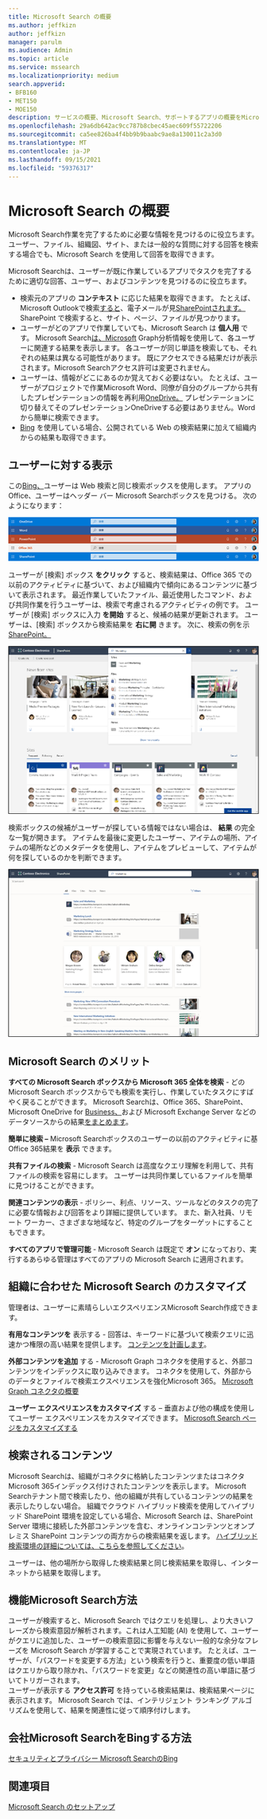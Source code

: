 ```yaml
---
title: Microsoft Search の概要
ms.author: jeffkizn
author: jeffkizn
manager: parulm
ms.audience: Admin
ms.topic: article
ms.service: mssearch
ms.localizationpriority: medium
search.appverid:
- BFB160
- MET150
- MOE150
description: サービスの概要、Microsoft Search、サポートするアプリの概要をMicrosoft Search。
ms.openlocfilehash: 29a6db642ac9cc787b8cbec45aec609f55722206
ms.sourcegitcommit: ca5ee826ba4f4bb9b9baabc9ae8a130011c2a3d0
ms.translationtype: MT
ms.contentlocale: ja-JP
ms.lasthandoff: 09/15/2021
ms.locfileid: "59376317"
---
```

# <a name="overview-of-microsoft-search"></a>Microsoft Search の概要

Microsoft Search作業を完了するために必要な情報を見つけるのに役立ちます。 ユーザー、ファイル、組織図、サイト、または一般的な質問に対する回答を検索する場合でも、Microsoft Search を使用して回答を取得できます。

Microsoft Searchは、ユーザーが既に作業しているアプリでタスクを完了するために適切な回答、ユーザー、およびコンテンツを見つけるのに役立ちます。

- 検索元のアプリの **コンテキスト** に応じた結果を取得できます。 たとえば、Microsoft Outlookで検索[すると](https://www.microsoft.com/outlook)、電子メールが見[SharePointされます。](http://sharepoint.com/) SharePoint で検索すると、サイト、ページ、ファイルが見つかります。
- ユーザーがどのアプリで作業していても、Microsoft Search は **個人用** です。 Microsoft Search[は、Microsoft](https://developer.microsoft.com/graph/) Graph分析情報を使用して、各ユーザーに関連する結果を表示します。 各ユーザーが同じ単語を検索しても、それぞれの結果は異なる可能性があります。 既にアクセスできる結果だけが表示されます。Microsoft Searchアクセス許可は変更されません。
- ユーザーは、情報がどこにあるのか覚えておく必要はない。 たとえば、ユーザーがプロジェクトで作業Microsoft Word、同僚が自分のグループから共有したプレゼンテーションの情報を再利用[OneDrive。](https://onedrive.live.com/about/) [](https://products.office.com/word) プレゼンテーションに切り替えてそのプレゼンテーションOneDriveする必要はありません。Word から簡単に検索できます。
- [Bing](https://bing.com) を使用している場合、公開されている Web の検索結果に加えて組織内からの結果も取得できます。

## <a name="what-users-see"></a>ユーザーに対する表示

この[Bing、](https://bing.com)ユーザーは Web 検索と同じ検索ボックスを使用します。 アプリのOffice、ユーザーはヘッダー バー Microsoft Searchボックスを見つける。 次のようになります：

![ヘッダー バーに [Microsoft Search] ボックスを含むアプリ ウィンドウのスクリーンショット。](media/Headings_520.png)

ユーザーが [検索] ボックス **をクリック** すると、検索結果は、Office 365 での以前のアクティビティに基づいて、および組織内で傾向にあるコンテンツに基づいて表示されます。 最近作業していたファイル、最近使用したコマンド、および共同作業を行うユーザーは、検索で考慮されるアクティビティの例です。 ユーザーが [検索] ボックスに入力 **を開始** すると、候補の結果が更新されます。 ユーザーは、[検索] ボックスから検索結果を **右に開** きます。 次に、検索の例を示[SharePoint。](http://sharepoint.com/)

![クエリと候補の結果Microsoft Searchボックスのスクリーンショット。](media/SERP_text_520.png)

検索ボックスの候補がユーザーが探している情報ではない場合は、 **結果** の完全な一覧が開きます。 アイテムを最後に変更したユーザー、アイテムの場所、アイテムの場所などのメタデータを使用し、アイテムをプレビューして、アイテムが何を探しているのかを判断できます。

![[結果] ページMicrosoft Searchスクリーンショット。](media/search_box.png)

## <a name="benefits-of-microsoft-search"></a>Microsoft Search のメリット

**すべての Microsoft Search ボックスから Microsoft 365 全体を検索** - どの Microsoft Search ボックスからでも検索を実行し、作業していたタスクにすばやく戻ることができます。 Microsoft Searchは、Office 365、SharePoint、Microsoft OneDrive for [Business、](https://onedrive.live.com/about/business/)および Microsoft Exchange Server などのデータ[](http://sharepoint.com/)ソースからの結果[をまとめます](https://products.office.com/exchange/microsoft-exchange-server)。

**簡単に検索 –** Microsoft Searchボックスのユーザーの以前のアクティビティに基Office 365結果を **表示** できます。

**共有ファイルの検索** - Microsoft Search は高度なクエリ理解を利用して、共有ファイルの検索を容易にします。 ユーザーは共同作業しているファイルを簡単に見つけることができます。

**関連コンテンツの表示** - ポリシー、利点、リソース、ツールなどのタスクの完了に必要な情報および回答をより詳細に提供しています。 また、新入社員、リモート ワーカー、さまざまな地域など、特定のグループをターゲットにすることもできます。

**すべてのアプリで管理可能** - Microsoft Search は既定で **オン** になっており、実行するあらゆる管理はすべてのアプリの Microsoft Search に適用されます。

## <a name="tailoring-microsoft-search-to-your-organization"></a>組織に合わせた Microsoft Search のカスタマイズ

管理者は、ユーザーに素晴らしいエクスペリエンスMicrosoft Search作成できます。

**有用なコンテンツを** 表示する - 回答は、キーワードに基づいて検索クエリに迅速かつ権限の高い結果を提供します。 [コンテンツを計画します](plan-your-content.md)。

**外部コンテンツを追加** する - Microsoft Graph コネクタを使用すると、外部コンテンツをインデックスに取り込みできます。 コネクタを使用して、外部からのデータとファイルで検索エクスペリエンスを強化Microsoft 365。 [Microsoft Graph コネクタの概要](connectors-overview.md)

**ユーザー エクスペリエンスをカスタマイズ** する – 垂直および他の構成を使用してユーザー エクスペリエンスをカスタマイズできます。 [Microsoft Search ページをカスタマイズする](customize-search-page.md)

## <a name="what-content-is-searched"></a>検索されるコンテンツ

Microsoft Searchは、組織がコネクタに格納したコンテンツまたはコネクタMicrosoft 365インデックス付けされたコンテンツを表示します。 Microsoft Searchテナント間で検索したり、他の組織が共有しているコンテンツの結果を表示したりしない場合。 組織でクラウド ハイブリッド検索を使用してハイブリッド SharePoint 環境を設定している場合、Microsoft Search は、SharePoint Server 環境に接続した外部コンテンツを含む、オンラインコンテンツとオンプレミス SharePoint コンテンツの両方からの検索結果を返します。 [ハイブリッド検索環境の詳細については、こちらを参照してください](/sharepoint/hybrid/learn-about-cloud-hybrid-search-for-sharepoint)。

ユーザーは、他の場所から取得した検索結果と同じ検索結果を取得し、インターネットから結果を取得します。

## <a name="how-microsoft-search-works"></a>機能Microsoft Search方法

ユーザーが検索すると、Microsoft Search ではクエリを処理し、より大きいフレーズから検索意図が解析されます。これは人工知能 (AI) を使用して、ユーザーがクエリに追加した、ユーザーの検索意図に影響を与えない一般的な余分なフレーズを Microsoft Search が学習することで実現されています。 たとえば、ユーザーが、「パスワードを変更する方法」という検索を行うと、重要度の低い単語はクエリから取り除かれ、「パスワードを変更」などの関連性の高い単語に基づいてトリガーされます。  
ユーザーが表示する **アクセス許可** を持っている検索結果は、検索結果ページに表示されます。 Microsoft Search では、インテリジェント ランキング アルゴリズムを使用して、結果を関連性に従って順序付けします。

## <a name="how-microsoft-search-in-bing-protects-your-company-data"></a>会社Microsoft SearchをBingする方法

[セキュリティとプライバシー Microsoft SearchのBing](security-for-search.md)

## <a name="see-also"></a>関連項目

[Microsoft Search のセットアップ](setup-microsoft-search.md)